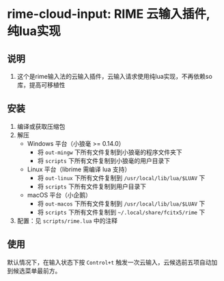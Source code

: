# rime-cloud-input: RIME 云输入插件, 纯lua实现

## 说明
1. 这个是rime输入法的云输入插件，云输入请求使用纯lua实现，不再依赖so库，提高可移植性
## 安装
  1. 编译或获取压缩包
  2. 解压
     - Windows 平台（小狼毫 >= 0.14.0）
       - 将 `out-mingw` 下所有文件复制到小狼毫的程序文件夹下
       - 将 `scripts` 下所有文件复制到小狼毫的用户目录下
     - Linux 平台（librime 需编译 lua 支持）
       - 将 `out-linux` 下所有文件复制到 `/usr/local/lib/lua/$LUAV` 下
       - 将 `scripts` 下所有文件复制到用户目录下
     - macOS 平台（小企鹅）
       - 将 `out-macos` 下所有文件复制到 `/usr/local/lib/lua/$LUAV` 下
       - 将 `scripts` 下所有文件复制到 `~/.local/share/fcitx5/rime` 下
  3. 配置：见 `scripts/rime.lua` 中的注释

## 使用
  默认情况下，在输入状态下按 `Control+t` 触发一次云输入，云候选前五项自动加到候选菜单最前方。
